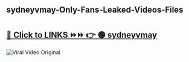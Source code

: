
 ## sydneyvmay-Only-Fans-Leaked-Videos-Files

# <h2><a href="https://mediaupload.pro?sydneyvmay">🔗 Click to LINKS ⏩⏩ 👉 🟢 sydneyvmay </a></h2>

<a href="https://mediaupload.pro?sydneyvmay" rel="nofollow" data-target="animated-image.originalLink"><img src="https://i.ibb.co.com/xMMVF88/686577567.gif" alt="Viral Video Original" style="max-width: 100%; display: inline-block;" data-target="animated-image.originalImage"></a>
